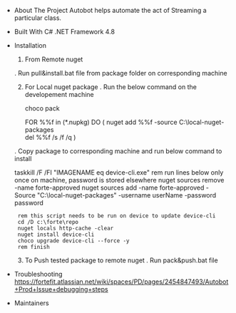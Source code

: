 * About The Project
  Autobot helps automate the act of Streaming a particular class.
 * Built With
  C# .NET Framework 4.8
 * Installation
 
    1. From Remote nuget
	
	. Run pull&install.bat file from package folder on corresponding machine
	
	2. For Local nuget package
	  . Run the below command on the developement machine
	  
		choco pack

		FOR %%f in (*.nupkg) DO (
		nuget add %%f -source C:\local-nuget-packages\
		del %%f /s /f /q
		)
		
	  . Copy package to corresponding machine and run below command to install
	  
	  taskkill /F /FI "IMAGENAME eq device-cli.exe"
		rem run lines below only once on machine, password is stored elsewhere
		nuget sources remove -name forte-approved
		nuget sources add -name forte-approved -Source "C:\local-nuget-packages" -username userName -password password

		rem this script needs to be run on device to update device-cli
		cd /D c:\forte\repo
		nuget locals http-cache -clear
		nuget install device-cli
		choco upgrade device-cli --force -y
		rem finish
	  
	3. To Push tested package to remote nuget
	 . Run pack&push.bat file 
	
	
 * Troubleshooting
   https://fortefit.atlassian.net/wiki/spaces/PD/pages/2454847493/Autobot+Prod+Issue+debugging+steps
 * Maintainers
